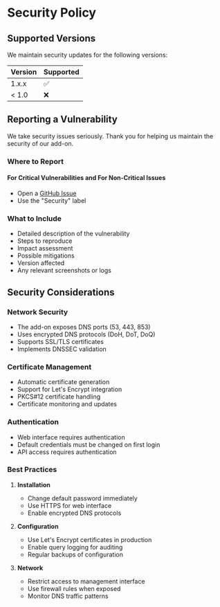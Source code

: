 # Security Policy

## Supported Versions

We maintain security updates for the following versions:

| Version | Supported          |
| ------- | ----------------- |
| 1.x.x   | :white_check_mark: |
| < 1.0   | :x:                |

## Reporting a Vulnerability

We take security issues seriously. Thank you for helping us maintain the security of our add-on.

### Where to Report

#### For Critical Vulnerabilities and For Non-Critical Issues

- Open a [GitHub Issue](https://github.com/staerk-ha-addons/addon-technitium-dns/issues/new)
- Use the "Security" label

### What to Include

- Detailed description of the vulnerability
- Steps to reproduce
- Impact assessment
- Possible mitigations
- Version affected
- Any relevant screenshots or logs

## Security Considerations

### Network Security

- The add-on exposes DNS ports (53, 443, 853)
- Uses encrypted DNS protocols (DoH, DoT, DoQ)
- Supports SSL/TLS certificates
- Implements DNSSEC validation

### Certificate Management

- Automatic certificate generation
- Support for Let's Encrypt integration
- PKCS#12 certificate handling
- Certificate monitoring and updates

### Authentication

- Web interface requires authentication
- Default credentials must be changed on first login
- API access requires authentication

### Best Practices

1. **Installation**
   - Change default password immediately
   - Use HTTPS for web interface
   - Enable encrypted DNS protocols

2. **Configuration**
   - Use Let's Encrypt certificates in production
   - Enable query logging for auditing
   - Regular backups of configuration

3. **Network**
   - Restrict access to management interface
   - Use firewall rules when exposed
   - Monitor DNS traffic patterns
